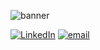 ![banner](banner.gif)

<span style="display:block" class="note">[![LinkedIn](linkedin-button.gif)](https://www.linkedin.com/in/oliverspeir/) [![email](contactme-button.gif)](mailto:oliverspeir9@gmail.com) </span>
<!-- [![LinkedIn](linkedin-button.gif)](https://www.linkedin.com/in/oliverspeir/) 
[![email](contactme-button.gif)](mailto:oliverspeir9@gmail.com) -->
